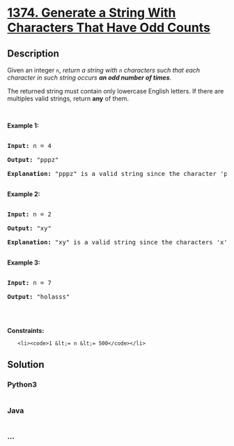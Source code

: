 # [1374. Generate a String With Characters That Have Odd Counts](https://leetcode.com/problems/generate-a-string-with-characters-that-have-odd-counts)

## Description
<p>Given an&nbsp;integer <code>n</code>, <em>return a string with <code>n</code>&nbsp;characters such that each character in such string occurs <strong>an odd number of times</strong></em>.</p>

<p>The returned string must contain only lowercase English letters. If there are multiples valid strings, return <strong>any</strong> of them. &nbsp;</p>

<p>&nbsp;</p>
<p><strong>Example 1:</strong></p>

<pre>
<strong>Input:</strong> n = 4
<strong>Output:</strong> &quot;pppz&quot;
<strong>Explanation:</strong> &quot;pppz&quot; is a valid string since the character &#39;p&#39; occurs three times and the character &#39;z&#39; occurs once. Note that there are many other valid strings such as &quot;ohhh&quot; and &quot;love&quot;.
</pre>

<p><strong>Example 2:</strong></p>

<pre>
<strong>Input:</strong> n = 2
<strong>Output:</strong> &quot;xy&quot;
<strong>Explanation:</strong> &quot;xy&quot; is a valid string since the characters &#39;x&#39; and &#39;y&#39; occur once. Note that there are many other valid strings such as &quot;ag&quot; and &quot;ur&quot;.
</pre>

<p><strong>Example 3:</strong></p>

<pre>
<strong>Input:</strong> n = 7
<strong>Output:</strong> &quot;holasss&quot;
</pre>

<p>&nbsp;</p>
<p><strong>Constraints:</strong></p>

<ul>
	<li><code>1 &lt;= n &lt;= 500</code></li>
</ul>


## Solution
<!-- Type common method here -->


### Python3
<!-- Type special method here -->

```python

```

### Java
<!-- Type special method here -->

```java

```

### ...
```

```

